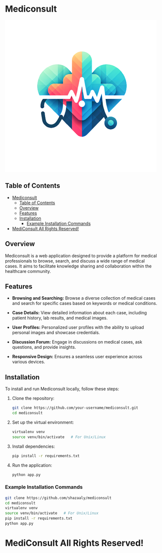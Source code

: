 # Mediconsult

![MediConsult](./app/static/images/mediconsult_.png)

## Table of Contents

- [Mediconsult](#mediconsult)
  - [Table of Contents](#table-of-contents)
  - [Overview](#overview)
  - [Features](#features)
  - [Installation](#installation)
    - [Example Installation Commands](#example-installation-commands)
- [MediConsult All Rights Reserved!](#mediconsult-all-rights-reserved)

## Overview

Mediconsult is a web application designed to provide a platform for medical professionals to browse, search, and discuss a wide range of medical cases. It aims to facilitate knowledge sharing and collaboration within the healthcare community.

## Features

- **Browsing and Searching:** Browse a diverse collection of medical cases and search for specific cases based on keywords or medical conditions.

- **Case Details:** View detailed information about each case, including patient history, lab results, and medical images.

- **User Profiles:** Personalized user profiles with the ability to upload personal images and showcase credentials.

- **Discussion Forum:** Engage in discussions on medical cases, ask questions, and provide insights.

- **Responsive Design:** Ensures a seamless user experience across various devices.

## Installation
To install and run Mediconsult locally, follow these steps:

1. Clone the repository:
   ```bash
   git clone https://github.com/your-username/mediconsult.git
   cd mediconsult
   ```

2. Set up the virtual environment:
   ```bash
   virtualenv venv
   source venv/bin/activate   # For Unix/Linux
   ```

3. Install dependencies:
   ```bash
   pip install -r requirements.txt
   ```

4. Run the application:
   ```bash
   python app.py
   ```

### Example Installation Commands
```bash
git clone https://github.com/shazaaly/mediconsult
cd mediconsult
virtualenv venv
source venv/bin/activate   # For Unix/Linux
pip install -r requirements.txt
python app.py
```
# MediConsult All Rights Reserved!
